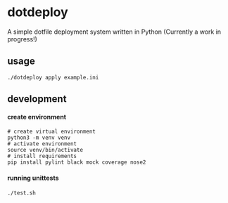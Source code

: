 # dotdeploy

A simple dotfile deployment system written in Python (Currently a work in progress!)

## usage

```
./dotdeploy apply example.ini
```

## development

#### create environment

```
# create virtual environment
python3 -m venv venv
# activate environment
source venv/bin/activate
# install requirements
pip install pylint black mock coverage nose2
```

#### running unittests

```
./test.sh
```